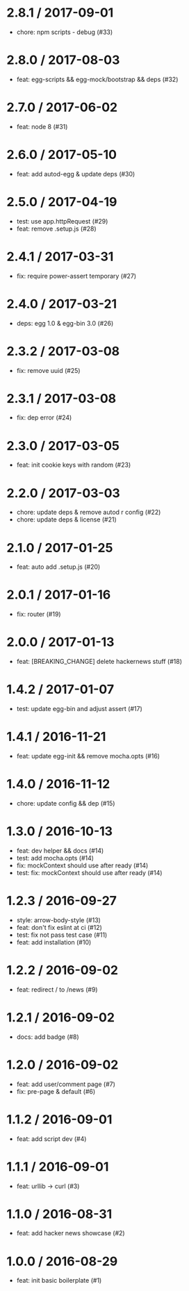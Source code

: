 
2.8.1 / 2017-09-01
==================

  * chore: npm scripts - debug (#33)

2.8.0 / 2017-08-03
==================

  * feat: egg-scripts && egg-mock/bootstrap && deps (#32)

2.7.0 / 2017-06-02
==================

  * feat: node 8 (#31)

2.6.0 / 2017-05-10
==================

  * feat: add autod-egg & update deps (#30)

2.5.0 / 2017-04-19
==================

  * test: use app.httpRequest (#29)
  * feat: remove .setup.js (#28)

2.4.1 / 2017-03-31
==================

  * fix: require power-assert temporary (#27)

2.4.0 / 2017-03-21
==================

  * deps: egg 1.0 & egg-bin 3.0 (#26)

2.3.2 / 2017-03-08
==================

  * fix: remove uuid (#25)

2.3.1 / 2017-03-08
==================

  * fix: dep error (#24)

2.3.0 / 2017-03-05
==================

  * feat: init cookie keys with random (#23)

2.2.0 / 2017-03-03
==================

  * chore: update deps & remove autod r config (#22)
  * chore: update deps & license (#21)

2.1.0 / 2017-01-25
==================

  * feat: auto add .setup.js (#20)

2.0.1 / 2017-01-16
==================

  * fix: router (#19)

2.0.0 / 2017-01-13
==================

  * feat: [BREAKING_CHANGE] delete hackernews stuff (#18)

1.4.2 / 2017-01-07
==================

  * test: update egg-bin and adjust assert (#17)

1.4.1 / 2016-11-21
==================

  * feat: update egg-init && remove mocha.opts (#16)

1.4.0 / 2016-11-12
==================

  * chore: update config && dep (#15)

1.3.0 / 2016-10-13
==================

  * feat: dev helper && docs (#14)
  * test: add mocha.opts (#14)
  * fix: mockContext should use after ready (#14)
  * test: fix: mockContext should use after ready (#14)

1.2.3 / 2016-09-27
==================

  * style: arrow-body-style (#13)
  * feat: don't fix eslint at ci (#12)
  * test: fix not pass test case (#11)
  * feat: add installation (#10)

1.2.2 / 2016-09-02
==================

  * feat: redirect / to /news (#9)

1.2.1 / 2016-09-02
==================

  * docs: add badge (#8)

1.2.0 / 2016-09-02
==================

  * feat: add user/comment page (#7)
  * fix: pre-page & default (#6)

1.1.2 / 2016-09-01
==================

  * feat: add script dev (#4)

1.1.1 / 2016-09-01
==================

  * feat: urllib -> curl (#3)

1.1.0 / 2016-08-31
==================

  * feat: add hacker news showcase (#2)

1.0.0 / 2016-08-29
==================

  * feat: init basic boilerplate (#1)


